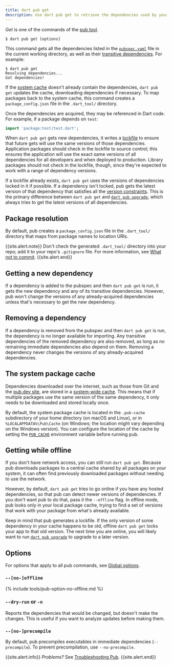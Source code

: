 ```yaml
---
title: dart pub get
description: Use dart pub get to retrieve the dependencies used by your Dart application.
---
```


_Get_ is one of the commands of the [pub tool](/tools/pub/cmd).

```
$ dart pub get [options]
```

This command gets all the dependencies listed in the
[`pubspec.yaml`](/tools/pub/pubspec) file in the current working
directory, as well as their
[transitive dependencies](/tools/pub/glossary#transitive-dependency).
For example:

```terminal
$ dart pub get
Resolving dependencies...
Got dependencies!
```

If the [system cache](/tools/pub/glossary#system-cache)
doesn't already contain the dependencies, `dart pub get`
updates the cache,
downloading dependencies if necessary.
To map packages back to the system cache,
this command creates a `package_config.json` file 
in the `.dart_tool/` directory.

Once the dependencies are acquired, they may be referenced in Dart code.
For example, if a package depends on `test`:

```dart
import 'package:test/test.dart';
```

When `dart pub get` gets new dependencies, it writes a
[lockfile](/tools/pub/glossary#lockfile) to ensure that future
gets will use the same versions of those dependencies.
Application packages should check in the lockfile to source control;
this ensures the application will use the exact same versions
of all dependencies for all developers and when deployed to production.
Library packages should not check in the lockfile, though, since they're
expected to work with a range of dependency versions.

If a lockfile already exists, `dart pub get` uses the versions of dependencies
locked in it if possible. If a dependency isn't locked, pub gets the
latest version of that dependency that satisfies all the [version
constraints](/tools/pub/glossary#version-constraint).
This is the primary difference between `dart pub get` and
[`dart pub upgrade`](/tools/pub/cmd/pub-upgrade), which always tries to
get the latest versions of all dependencies.

## Package resolution

By default, pub creates a `package_config.json` file
in the `.dart_tool/` directory that maps from package names to location URIs.

{{site.alert.note}}
  Don't check the generated `.dart_tool/` directory into your repo;
  add it to your repo's `.gitignore` file.
  For more information, 
  see [What not to commit](/guides/libraries/private-files).
{{site.alert.end}}


## Getting a new dependency

If a dependency is added to the pubspec and then `dart pub get` is run,
it gets the new dependency and any of its transitive dependencies.
However, pub won't change the versions of any already-acquired
dependencies unless that's necessary to get the new dependency.


## Removing a dependency

If a dependency is removed from the pubspec and then `dart pub get` is run,
the dependency is no longer available for importing.
Any transitive dependencies of the removed dependency are also removed,
as long as no remaining immediate dependencies also depend on them.
Removing a dependency never changes the versions of any
already-acquired dependencies.


## The system package cache

Dependencies downloaded over the internet, such as those from Git and the
[pub.dev site]({{site.pub}}), are stored in a
[system-wide cache](/tools/pub/glossary#system-cache).
This means that if multiple packages use the same version of the
same dependency, it only needs to be
downloaded and stored locally once.

By default, the system package cache is located in the `.pub-cache`
subdirectory of your home directory (on macOS and Linux),
or in `%LOCALAPPDATA%\Pub\Cache` (on Windows;
the location might vary depending on the Windows version).
You can configure the location of the cache by setting the
[`PUB_CACHE`](/tools/pub/environment-variables)
environment variable before running pub.


## Getting while offline

If you don't have network access, you can still run `dart pub get`.
Because pub downloads packages to a central cache shared by all packages
on your system, it can often find previously downloaded packages
without needing to use the network.

However, by default, `dart pub get` tries to go online if you
have any hosted dependencies,
so that pub can detect newer versions of dependencies.
If you don't want pub to do that, pass it the `--offline` flag.
In offline mode, pub looks only in your local package cache,
trying to find a set of versions that work with your package from what's already
available.

Keep in mind that pub generates a lockfile. If the
only version of some dependency in your cache happens to be old,
offline `dart pub get` locks your app to that old version.
The next time you are online, you will likely want to
run [`dart pub upgrade`](/tools/pub/cmd/pub-upgrade) to upgrade to a later version.


## Options

For options that apply to all pub commands, see
[Global options](/tools/pub/cmd#global-options).

### `--[no-]offline`

{% include tools/pub-option-no-offline.md %}

### `--dry-run` or `-n`

Reports the dependencies that would be changed,
but doesn't make the changes. This is useful if you
want to analyze updates before making them.

### `--[no-]precompile`

By default, pub precompiles executables
in immediate dependencies (`--precompile`).
To prevent precompilation, use `--no-precompile`.

{{site.alert.info}}
  *Problems?*
  See [Troubleshooting Pub](/tools/pub/troubleshoot).
{{site.alert.end}}
